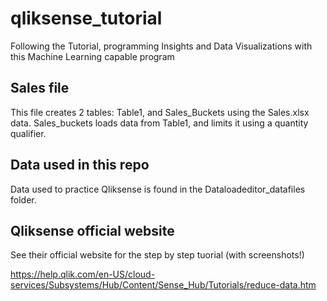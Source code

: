# qliksense_tutorial
Following the Tutorial, programming Insights and Data Visualizations with this Machine Learning capable program

## Sales file
This file creates 2 tables: Table1, and Sales_Buckets using the Sales.xlsx data. Sales_buckets loads data from Table1, and limits it using a quantity qualifier. 

## Data used in this repo
Data used to practice Qliksense is found in the Dataloadeditor_datafiles folder. 

## Qliksense official website
See their official website for the step by step tuorial (with screenshots!)

https://help.qlik.com/en-US/cloud-services/Subsystems/Hub/Content/Sense_Hub/Tutorials/reduce-data.htm
